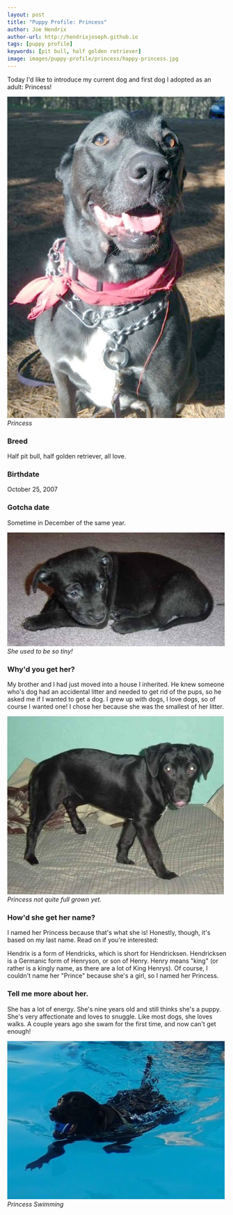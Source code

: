 ```yaml
---
layout: post
title: "Puppy Profile: Princess"
author: Joe Hendrix
author-url: http://hendrixjoseph.github.io
tags: [puppy profile]
keywords: [pit bull, half golden retriever]
image: images/puppy-profile/princess/happy-princess.jpg
---
```


Today I'd like to introduce my current dog and first dog I adopted as an adult: Princess!

![Happy Princess](/images/puppy-profile/princess/happy-princess.jpg)
*Princess*

### Breed

Half pit bull, half golden retriever, all love.

### Birthdate

October 25, 2007

### Gotcha date

Sometime in December of the same year.

![Baby Princess](/images/puppy-profile/princess/baby-princess.jpg)
*She used to be so tiny!*

### Why'd you get her?

My brother and I had just moved into a house I inherited. He knew someone who's dog had an accidental litter and needed to get rid of the pups, so he asked me if I wanted to get a dog. I grew up with dogs, I love dogs, so of course I wanted one!
I chose her because she was the smallest of her litter.


![Young Princess](/images/puppy-profile/princess/young-princess.jpg)
*Princess not quite full grown yet.*

### How'd she get her name?

I named her Princess because that's what she is! Honestly, though, it's based on my last name. Read on if you're interested:

Hendrix is a form of Hendricks, which is short for Hendricksen. Hendricksen is a Germanic form of Henryson, or son of Henry. Henry means "king" (or rather is a kingly name, as there are a lot of King Henrys). Of course, I couldn't name her "Prince" because she's a girl, so I named her Princess.

### Tell me more about her.

She has a lot of energy. She's nine years old and still thinks she's a puppy. She's very affectionate and loves to snuggle. Like most dogs, she loves walks. A couple years ago she swam for the first time, and now can't get enough!

![Princess Swimming](/images/puppy-profile/princess/swimming-princess.jpg)
*Princess Swimming*

